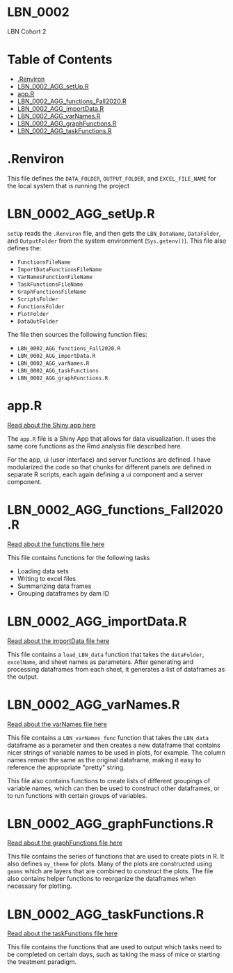 # LBN_0002
LBN Cohort 2

<h1>Table of Contents</h1>
<ul>
    <li><a href="#Renviron">.Renviron</a></li>
    <li><a href="#setUp">LBN_0002_AGG_setUp.R</a></li>
    <li><a href="#app">app.R</a></li>
    <li><a href="#functionsFall2020">LBN_0002_AGG_functions_Fall2020.R</a></li>
    <li><a href="#importData">LBN_0002_AGG_importData.R</a></li>
    <li><a href="#varNames">LBN_0002_AGG_varNames.R</a></li>
    <li><a href="#graphFunctions">LBN_0002_AGG_graphFunctions.R</a></li>
    <li><a href="#taskFunctions">LBN_0002_AGG_taskFunctions.R</a></li>
</ul>

<h1><a id="Renviron" name="Renviron"></a>.Renviron</h1>

<p>This file defines the <code>DATA_FOLDER</code>, <code>OUTPUT_FOLDER</code>, and <code>EXCEL_FILE_NAME</code> for the local system that is running the project</p>

<h1><a id="setUp" name="setUp"></a>LBN_0002_AGG_setUp.R</h1>

<p>
    <code>setUp</code> reads the <code>.Renviron</code> file, and then gets the <code>LBN_DataName</code>, <code>DataFolder</code>, and <code>OutputFolder</code> from the system environment (<code>Sys.getenv()</code>). 
    This file also defines the:
</p>
<ul>
    <li><code>FunctionsFileName</code></li>
    <li><code>ImportDataFunctionsFileName</code></li>
    <li><code>VarNamesFunctionFileName</code></li>
    <li><code>TaskFunctionsFileName</code></li>
    <li><code>GraphFunctionsFileName</code></li>
    <li><code>ScriptsFolder</code></li>
    <li><code>FunctionsFolder</code></li>
    <li><code>PlotFolder</code></li>
    <li><code>DataOutFolder</code></li>
</ul>

<p>The file then sources the following function files:</p>

<ul>
    <li><code>LBN_0002_AGG_functions_Fall2020.R</code></li>
    <li><code>LBN_0002_AGG_importData.R</code></li>
    <li><code>LBN_0002_AGG_varNames.R</code></li>
    <li><code>LBN_0002_AGG_taskFunctions</code></li>
    <li><code>LBN_0002_AGG_graphFunctions.R</code></li>
</ul>

<h1><a id="app" name="app"></a>app.R</h1>

[Read about the Shiny app here](HelpDocs/appR.md)

The `app.R` file is a Shiny App that allows for data visualization. It uses the same core functions as the Rmd analysis file described here. 

For the app, ui (user interface) and server functions are defined. I have modularized the code so that chunks for different panels are defined in separate R scripts, each again defining a ui component and a server component. 

<h1><a id="functionsFall2020" name="functionsFall2020"></a>LBN_0002_AGG_functions_Fall2020.R</h1>

[Read about the functions file here](HelpDocs/LBN_0002_AGG_functions_Fall2020.md)

This file contains functions for the following tasks
* Loading data sets
* Writing to excel files
* Summarizing data frames
* Grouping dataframes by dam ID

<h1><a id="importData" name="importData"></a>LBN_0002_AGG_importData.R</h1>

[Read about the importData file here](HelpDocs/LBN_0002_AGG_importData.md)

This file contains a `load_LBN_data` function that takes the `dataFolder`, `excelName`, and sheet names as parameters. After generating and processing dataframes from each sheet, it generates a list of dataframes as the output.

<h1><a id="varNames" name="varNames"></a>LBN_0002_AGG_varNames.R</h1>

[Read about the varNames file here](HelpDocs/LBN_0002_AGG_varNames.md)

This file contains a `LBN_varNames_func` function that takes the `LBN_data` dataframe as a parameter and then creates a new dataframe that contains nicer strings of variable names to be used in plots, for example. The column names remain the same as the original dataframe, making it easy to reference the appropriate "pretty" string.

This file also contains functions to create lists of different groupings of variable names, which can then be used to construct other dataframes, or to run functions with certain groups of variables.

<h1><a id="graphFunctions" name="graphFunctions"></a>LBN_0002_AGG_graphFunctions.R</h1>

[Read about the graphFunctions file here](HelpDocs/LBN_0002_AGG_graphFunctions.md)

This file contains the series of functions that are used to create plots in R. It also defines `my_theme` for plots. Many of the plots are constructed using `geoms` which are layers that are combined to construct the plots. The file also contains helper functions to reorganize the dataframes when necessary for plotting.

<h1><a id="taskFunctions" name="taskFunctions"></a>LBN_0002_AGG_taskFunctions.R</h1>

[Read about the taskFunctions file here](HelpDocs/LBN_0002_AGG_taskFunctions.md)

This file contains the functions that are used to output which tasks need to be completed on certain days, such as taking the mass of mice or starting the treatment paradigm. 
